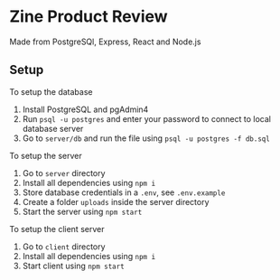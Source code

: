 # Zine Product Review

Made from PostgreSQl, Express, React and Node.js

## Setup

To setup the database

1. Install PostgreSQL and pgAdmin4
2. Run `psql -u postgres` and enter your password to connect to local database server
3. Go to `server/db` and run the file using `psql -u postgres -f db.sql`

To setup the server

1. Go to `server` directory
2. Install all dependencies using `npm i`
3. Store database credentials in a `.env`, see `.env.example`
4. Create a folder `uploads` inside the server directory
5. Start the server using `npm start`

To setup the client server

1. Go to `client` directory
2. Install all dependencies using `npm i`
3. Start client using `npm start`
